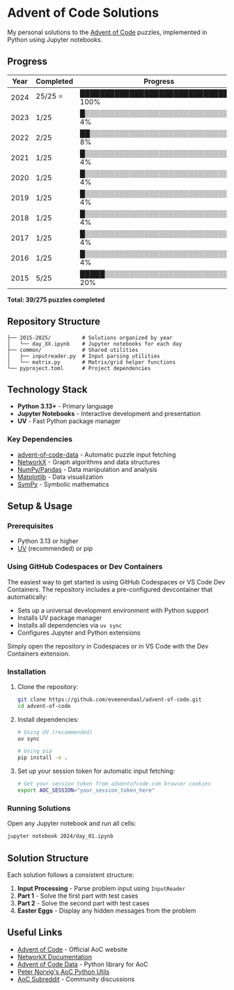 # Advent of Code Solutions

My personal solutions to the [Advent of Code](https://adventofcode.com/) puzzles, implemented in Python using Jupyter notebooks.

## Progress

| Year | Completed | Progress |
|------|-----------|----------|
| 2024 | 25/25 ⭐ | ████████████████████████████████ 100% |
| 2023 | 1/25      | █▒▒▒▒▒▒▒▒▒▒▒▒▒▒▒▒▒▒▒▒▒▒▒▒▒▒▒▒▒▒▒ 4% |
| 2022 | 2/25      | ██▒▒▒▒▒▒▒▒▒▒▒▒▒▒▒▒▒▒▒▒▒▒▒▒▒▒▒▒▒▒ 8% |
| 2021 | 1/25      | █▒▒▒▒▒▒▒▒▒▒▒▒▒▒▒▒▒▒▒▒▒▒▒▒▒▒▒▒▒▒▒ 4% |
| 2020 | 1/25      | █▒▒▒▒▒▒▒▒▒▒▒▒▒▒▒▒▒▒▒▒▒▒▒▒▒▒▒▒▒▒▒ 4% |
| 2019 | 1/25      | █▒▒▒▒▒▒▒▒▒▒▒▒▒▒▒▒▒▒▒▒▒▒▒▒▒▒▒▒▒▒▒ 4% |
| 2018 | 1/25      | █▒▒▒▒▒▒▒▒▒▒▒▒▒▒▒▒▒▒▒▒▒▒▒▒▒▒▒▒▒▒▒ 4% |
| 2017 | 1/25      | █▒▒▒▒▒▒▒▒▒▒▒▒▒▒▒▒▒▒▒▒▒▒▒▒▒▒▒▒▒▒▒ 4% |
| 2016 | 1/25      | █▒▒▒▒▒▒▒▒▒▒▒▒▒▒▒▒▒▒▒▒▒▒▒▒▒▒▒▒▒▒▒ 4% |
| 2015 | 5/25      | █████▒▒▒▒▒▒▒▒▒▒▒▒▒▒▒▒▒▒▒▒▒▒▒▒▒▒▒ 20% |

**Total: 39/275 puzzles completed**

## Repository Structure

```
├── 2015-2025/          # Solutions organized by year
│   └── day_XX.ipynb    # Jupyter notebooks for each day
├── common/             # Shared utilities
│   ├── inputreader.py  # Input parsing utilities
│   └── matrix.py       # Matrix/grid helper functions
└── pyproject.toml      # Project dependencies
```

## Technology Stack

- **Python 3.13+** - Primary language
- **Jupyter Notebooks** - Interactive development and presentation
- **UV** - Fast Python package manager

### Key Dependencies

- [advent-of-code-data](https://pypi.org/project/advent-of-code-data/) - Automatic puzzle input fetching
- [NetworkX](https://networkx.org/) - Graph algorithms and data structures
- [NumPy/Pandas](https://pandas.pydata.org/) - Data manipulation and analysis
- [Matplotlib](https://matplotlib.org/) - Data visualization
- [SymPy](https://www.sympy.org/) - Symbolic mathematics

## Setup & Usage

### Prerequisites

- Python 3.13 or higher
- [UV](https://docs.astral.sh/uv/) (recommended) or pip

### Using GitHub Codespaces or Dev Containers

The easiest way to get started is using GitHub Codespaces or VS Code Dev Containers. The repository includes a pre-configured devcontainer that automatically:
- Sets up a universal development environment with Python support
- Installs UV package manager
- Installs all dependencies via `uv sync`
- Configures Jupyter and Python extensions

Simply open the repository in Codespaces or in VS Code with the Dev Containers extension.

### Installation

1. Clone the repository:
   ```bash
   git clone https://github.com/eveenendaal/advent-of-code.git
   cd advent-of-code
   ```

2. Install dependencies:
   ```bash
   # Using UV (recommended)
   uv sync
   
   # Using pip
   pip install -e .
   ```

3. Set up your session token for automatic input fetching:
   ```bash
   # Get your session token from adventofcode.com browser cookies
   export AOC_SESSION="your_session_token_here"
   ```

### Running Solutions

Open any Jupyter notebook and run all cells:
```bash
jupyter notebook 2024/day_01.ipynb
```

## Solution Structure

Each solution follows a consistent structure:

1. **Input Processing** - Parse problem input using `InputReader`
2. **Part 1** - Solve the first part with test cases
3. **Part 2** - Solve the second part with test cases
4. **Easter Eggs** - Display any hidden messages from the problem

## Useful Links

- [Advent of Code](https://adventofcode.com/) - Official AoC website
- [NetworkX Documentation](https://networkx.org/documentation/stable/index.html)
- [Advent of Code Data](https://pypi.org/project/advent-of-code-data/) - Python library for AoC
- [Peter Norvig's AoC Python Utils](https://github.com/norvig/pytudes/blob/10ee4b490097f11d947def8a5b4e5203a5876e27/ipynb/AdventUtils.ipynb)
- [AoC Subreddit](https://www.reddit.com/r/adventofcode/) - Community discussions
